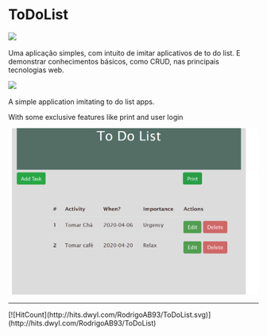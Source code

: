 # ToDoList  


<img src="https://media.istockphoto.com/vectors/brazil-square-flag-vector-glossy-icon-vector-id996995522?k=6&m=996995522&s=170667a&w=0&h=u6OSTJm9txNeBk5Zm-cPOpaIQHk9ATwoiHLLQkCfxz8=" width="90px"/>  

Uma aplicação simples, com intuito de imitar aplicativos de to do list. E demonstrar conhecimentos básicos, como CRUD, nas principais tecnologias web. 

<img src="https://upload.wikimedia.org/wikipedia/commons/thumb/a/ae/Flag_of_the_United_Kingdom.svg/290px-Flag_of_the_United_Kingdom.svg.png" width="90px"/> 

A simple application imitating to do list apps. 


With some exclusive features like print and user login


![Screen Shot 2020-04-06 at 22 56 55](https://github.com/RodrigoAB93/ToDoList/blob/master/readme.png) 

<hr> 
[![HitCount](http://hits.dwyl.com/RodrigoAB93/ToDoList.svg)](http://hits.dwyl.com/RodrigoAB93/ToDoList) 


